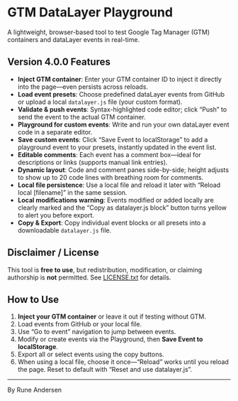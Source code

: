 # GTM DataLayer Playground

A lightweight, browser-based tool to test Google Tag Manager (GTM) containers and dataLayer events in real-time.

## Version 4.0.0 Features

- **Inject GTM container**: Enter your GTM container ID to inject it directly into the page—even persists across reloads.
- **Load event presets**: Choose predefined dataLayer events from GitHub or upload a local `datalayer.js` file (your custom format).
- **Validate & push events**: Syntax-highlighted code editor; click “Push” to send the event to the actual GTM container.
- **Playground for custom events**: Write and run your own dataLayer event code in a separate editor.
- **Save custom events**: Click “Save Event to localStorage” to add a playground event to your presets, instantly updated in the event list.
- **Editable comments**: Each event has a comment box—ideal for descriptions or links (supports manual link entries).
- **Dynamic layout**: Code and comment panes side-by-side; height adjusts to show up to 20 code lines with breathing room for comments.
- **Local file persistence**: Use a local file and reload it later with “Reload local [filename]” in the same session.
- **Local modifications warning**: Events modified or added locally are clearly marked and the “Copy as datalayer.js block” button turns yellow to alert you before export.
- **Copy & Export**: Copy individual event blocks or all presets into a downloadable `datalayer.js` file.

## Disclaimer / License

This tool is **free to use**, but redistribution, modification, or claiming authorship is **not** permitted. See [LICENSE.txt](LICENSE.txt) for details.

## How to Use

1. **Inject your GTM container** or leave it out if testing without GTM.
2. Load events from GitHub or your local file.
3. Use “Go to event” navigation to jump between events.
4. Modify or create events via the Playground, then **Save Event to localStorage**.
5. Export all or select events using the copy buttons.
6. When using a local file, choose it once—“Reload” works until you reload the page. Reset to default with “Reset and use datalayer.js”.

---
By Rune Andersen
